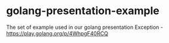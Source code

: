 # golang-presentation-example
The set of example used in our golang presentation
Exception - https://play.golang.org/p/4WhpgF40RCQ
